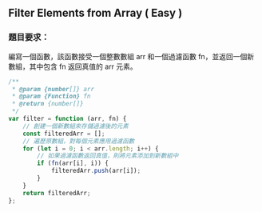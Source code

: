 ## Filter Elements from Array ( Easy )

### 題目要求：

編寫一個函數，該函數接受一個整數數組 arr 和一個過濾函數 fn，並返回一個新數組，其中包含 fn 返回真值的 arr 元素。

```javascript
/**
 * @param {number[]} arr
 * @param {Function} fn
 * @return {number[]}
 */
var filter = function (arr, fn) {
    // 創建一個新數組來存儲過濾後的元素
    const filteredArr = [];
    // 遍歷原數組，對每個元素應用過濾函數
    for (let i = 0; i < arr.length; i++) {
        // 如果過濾函數返回真值，則將元素添加到新數組中
        if (fn(arr[i], i)) {
            filteredArr.push(arr[i]);
        }
    }
    return filteredArr;
};
```
